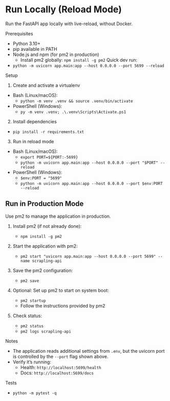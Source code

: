 # Run Locally (Reload Mode)

Run the FastAPI app locally with live-reload, without Docker.

Prerequisites

- Python 3.10+
- pip available in PATH
- Node.js and npm (for pm2 in production)
  - Install pm2 globally: `npm install -g pm2`
  Quick dev run:
- `python -m uvicorn app.main:app --host 0.0.0.0 --port 5699 --reload`

Setup

1) Create and activate a virtualenv

- Bash (Linux/macOS):
  - `python -m venv .venv && source .venv/bin/activate`
- PowerShell (Windows):
  - `py -m venv .venv; .\.venv\Scripts\Activate.ps1`

2) Install dependencies

- `pip install -r requirements.txt`

3) Run in reload mode

- Bash (Linux/macOS):
  - `export PORT=${PORT:-5699}`
  - `python -m uvicorn app.main:app --host 0.0.0.0 --port "$PORT" --reload`
- PowerShell (Windows):
  - `$env:PORT = "5699"`
  - `python -m uvicorn app.main:app --host 0.0.0.0 --port $env:PORT --reload`

## Run in Production Mode

Use pm2 to manage the application in production.

1) Install pm2 (if not already done):
   - `npm install -g pm2`

2) Start the application with pm2:
   - `pm2 start "uvicorn app.main:app --host 0.0.0.0 --port 5699" --name scrapling-api`

3) Save the pm2 configuration:
   - `pm2 save`

4) Optional: Set up pm2 to start on system boot:
   - `pm2 startup`
   - Follow the instructions provided by pm2

5) Check status:
   - `pm2 status`
   - `pm2 logs scrapling-api`

Notes

- The application reads additional settings from `.env`, but the uvicorn port is controlled by the `--port` flag shown above.
- Verify it’s running:
  - Health: `http://localhost:5699/health`
  - Docs: `http://localhost:5699/docs`

Tests

- `python -m pytest -q`
